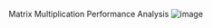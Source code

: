 Matrix Multiplication Performance Analysis
![image](https://github.com/user-attachments/assets/06aa5db0-d16c-4ec4-8313-7ff7f328adef)
